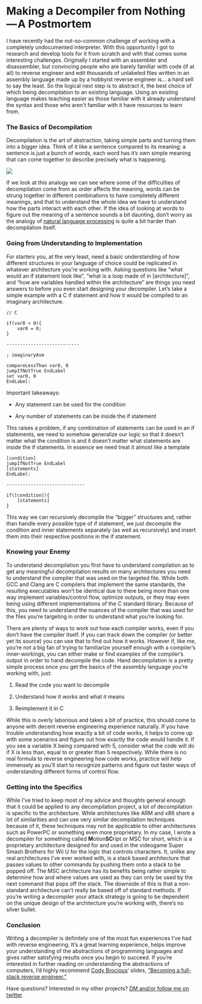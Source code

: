 <!--timestamp:1539316800-->

# Making a Decompiler from Nothing — A Postmortem



I have recently had the not-so-common challenge of working with a completely undocumented interpreter. With this opportunity I got to research and develop tools for it from scratch and with that comes some interesting challenges. Originally I started with an assembler and disassembler, but convincing people who are barely familiar with code (if at all) to reverse engineer and edit thousands of unlabeled files written in an assembly language made up by a hobbyist reverse engineer is… a hard sell to say the least. So the logical next step is to abstract it, the best choice of which being decompilation to an existing language. Using an existing language makes teaching easier as those familiar with it already understand the syntax and those who aren’t familiar with it have resources to learn from.

### The Basics of Decompilation

Decompilation is the art of abstraction, taking simple parts and turning them into a bigger idea. Think of it like a sentence compared to its meaning; a sentence is just a bunch of words, each word has it’s own simple meaning that can come together to describe precisely what is happening.

![](https://cdn-images-1.medium.com/max/4200/1*CrCo-zPWu-LRo_xt6o1WsA.png)

If we look at this analogy we can see where some of the difficulties of decompilation come from as order affects the meaning, words can be strung together in different combinations to have completely different meanings, and that to understand the whole idea we have to understand how the parts interact with each other. If the idea of looking at words to figure out the meaning of a sentence sounds a bit daunting, don’t worry as the analogy of [natural language processing](https://en.wikipedia.org/wiki/Natural_language_processing) is quite a bit harder than decompilation itself.

### Going from Understanding to Implementation

For starters you, at the very least, need a basic understanding of how different structures in your language of choice could be replicated in whatever architecture you’re working with. Asking questions like “what would an if statement look like”, “what is a loop made of in [architecture]”, and “how are variables handled within the architecture” are things you need answers to before you even start designing your decompiler. Let’s take a simple example with a C if statement and how it would be compiled to an imaginary architecture.

    // C

    if(var0 < 0){
        var0 = 0;
    }

    ---------------------------

    ; imaginaryAsm

    compareLessThan var0, 0
    jumpIfNotTrue EndLabel
    set var0, 0
    EndLabel:

Important takeaways:

* Any statement can be used for the condition

* Any number of statements can be inside the if statement

This raises a problem, if any combination of statements can be used in an if statements, we need to somehow generalize our logic so that it doesn’t matter what the condition is and it doesn’t matter what statements are inside the if statements. In essence we need treat it almost like a template

    [condition]
    jumpIfNotTrue EndLabel
    [statements]
    EndLabel:

    -----------------------------

    if([condition]){
        [statements]
    }

This way we can recursively decompile the “bigger” structures and, rather than handle every possible type of if statement, we just decompile the condition and inner statements separately (as well as recursively) and insert them into their respective positions in the if statement.

### Knowing your Enemy

To understand decompilation you first have to understand compilation as to get any meaningful decompilation results on many architectures you need to understand the compiler that was used on the targeted file. While both GCC and Clang are C compilers that implement the same standards, the resulting executables won’t be identical due to there being more than one way implement variables/control flow, optimize outputs, or they may even being using different implementations of the C standard library. Because of this, you need to understand the nuances of the compiler that was used for the files you’re targeting in order to understand what you’re looking for.

There are plenty of ways to work out how each compiler works, even if you don’t have the compiler itself. If you can track down the compiler (or better yet its source) you can use that to find out how it works. However if, like me, you’re not a big fan of trying to familiarize yourself enough with a compiler’s inner-workings, you can either make or find examples of the compiler’s output in order to hand decompile the code. Hand decompilation is a pretty simple process once you get the basics of the assembly language you’re working with, just:

1. Read the code you want to decompile

1. Understand how it works and what it means

1. Reimplement it in C

While this is overly laborious and takes a bit of practice, this should come to anyone with decent reverse engineering experience naturally. If you have trouble understanding how exactly a bit of code works, it helps to come up with some scenarios and figure out how exactly the code would handle it. If you see a variable X being compared with 5, consider what the code will do if X is less than, equal to or greater than 5 respectively. While there is no real formula to reverse engineering how code works, practice will help immensely as you’ll start to recognize patterns and figure out faster ways of understanding different forms of control flow.

### Getting into the Specifics

While I’ve tried to keep most of my advice and thoughts general enough that it could be applied to any decompilation project, a lot of decompilation is specific to the architecture. While architectures like ARM and x86 share a lot of similarities and can use very similar decompilation techniques because of it, these techniques may not be applicable to other architectures such as PowerPC or something even more proprietary. In my case, I wrote a decompiler for something called **M**otion**SC**ript or MSC for short, which is a proprietary architecture designed for and used in the videogame Super Smash Brothers for Wii U for the logic that controls characters. It, unlike any real architectures I’ve ever worked with, is a stack based architecture that passes values to other commands by pushing them onto a stack to be popped off. The MSC architecture has its benefits being rather simple to determine how and where values are used as they can only be used by the next command that pops off the stack. The downside of this is that a non-standard architecture can’t really be based off of standard methods. If you’re writing a decompiler your attack strategy is going to be dependent on the unique design of the architecture you’re working with, there’s no silver bullet.

### Conclusion

Writing a decompiler is definitely one of the most fun experiences I’ve had with reverse engineering. It’s a great learning experience, helps improve your understanding of the abstractions of programming languages and gives rather satisfying results once you begin to succeed. If you’re interested in further reading on understanding the abstractions of computers, I’d highly recommend [Cody Brocious](https://twitter.com/daeken)’ slides, [“Becoming a full-stack reverse engineer.”](https://twitter.com/daeken/status/1036081396157239297)

Have questions? Interested in my other projects? [DM and/or follow me on twitter](https://www.twitter.com/jam1garner).
